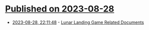 # [Published on 2023-08-28](index.md)

* [2023-08-28, 22:11:48](https://lobste.rs/s/1wzt3y/lunar_landing_game_related_documents) - [Lunar Landing Game Related Documents](https://www.cs.brandeis.edu/~storer/LunarLander/LunarLander.html)

